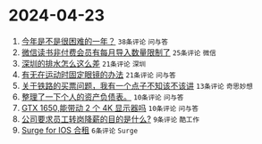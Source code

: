 # 2024-04-23

1. [今年是不是很困难的一年？](https://www.v2ex.com/t/1034815) `38条评论` `问与答`
1. [微信读书非付费会员有每月导入数量限制了](https://www.v2ex.com/t/1034799) `25条评论` `微信`
1. [深圳的排水怎么这么差](https://www.v2ex.com/t/1034812) `21条评论` `深圳`
1. [有无在运动时固定眼镜的办法](https://www.v2ex.com/t/1034805) `21条评论` `问与答`
1. [关于铁路的买票问题，我有一个点子不知该不该讲](https://www.v2ex.com/t/1034821) `13条评论` `奇思妙想`
1. [整理了一下个人的资产负债表。](https://www.v2ex.com/t/1034813) `10条评论` `问与答`
1. [GTX 1650,能带动 2 个 4K 显示器吗](https://www.v2ex.com/t/1034804) `10条评论` `问与答`
1. [公司要求员工转岗降薪的目的是什么?](https://www.v2ex.com/t/1034823) `9条评论` `酷工作`
1. [Surge for IOS 合租](https://www.v2ex.com/t/1034806) `6条评论` `Surge`
